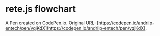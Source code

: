 # rete.js flowchart

A Pen created on CodePen.io. Original URL: [https://codepen.io/andriip-entech/pen/vqjKdX](https://codepen.io/andriip-entech/pen/vqjKdX).


